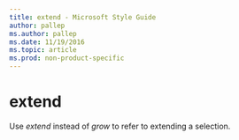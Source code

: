 ```yaml
---
title: extend - Microsoft Style Guide
author: pallep
ms.author: pallep
ms.date: 11/19/2016
ms.topic: article
ms.prod: non-product-specific
---
```


# extend

Use *extend* instead of *grow* to refer to extending a selection.
